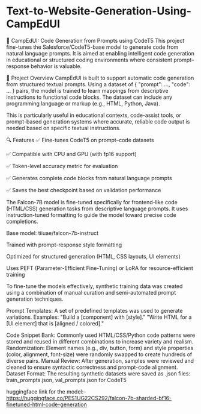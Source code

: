 ﻿# Text-to-Website-Generation-Using-CampEdUI
🧠 CampEdUI: Code Generation from Prompts using CodeT5
This project fine-tunes the Salesforce/CodeT5-base model to generate code from natural language prompts. It is aimed at enabling intelligent code generation in educational or structured coding environments where consistent prompt–response behavior is valuable.

📌 Project Overview
CampEdUI is built to support automatic code generation from structured textual prompts. Using a dataset of { "prompt": ..., "code": ... } pairs, the model is trained to learn mappings from descriptive instructions to functional code blocks. The dataset can include any programming language or markup (e.g., HTML, Python, Java).

This is particularly useful in educational contexts, code-assist tools, or prompt-based generation systems where accurate, reliable code output is needed based on specific textual instructions.

🔍 Features
✅ Fine-tunes CodeT5 on prompt–code datasets

✅ Compatible with CPU and GPU (with fp16 support)

✅ Token-level accuracy metric for evaluation

✅ Generates complete code blocks from natural language prompts

✅ Saves the best checkpoint based on validation performance

The Falcon-7B model is fine-tuned specifically for frontend-like code (HTML/CSS) generation tasks from descriptive language prompts. It uses instruction-tuned formatting to guide the model toward precise code completions.

Base model: tiiuae/falcon-7b-instruct

Trained with prompt-response style formatting

Optimized for structured generation (HTML, CSS layouts, UI elements)

Uses PEFT (Parameter-Efficient Fine-Tuning) or LoRA for resource-efficient training

To fine-tune the models effectively, synthetic training data was created using a combination of manual curation and semi-automated prompt generation techniques.

Prompt Templates:
A set of predefined templates was used to generate variations. 
Examples:
"Build a [component] with [style]."
"Write HTML for a [UI element] that is [aligned / colored]."

Code Snippet Bank:
Commonly used HTML/CSS/Python code patterns were stored and reused in different combinations to increase variety and realism.
Randomization:
Element names (e.g., div, button, form) and style properties (color, alignment, font-size) were randomly swapped to create hundreds of diverse pairs.
Manual Review:
After generation, samples were reviewed and cleaned to ensure syntactic correctness and prompt-code alignment.
Dataset Format:
The resulting synthetic datasets were saved as .json files:
train_prompts.json, val_prompts.json for CodeT5

huggingface link for the model:-https://huggingface.co/PES1UG22CS292/falcon-7b-sharded-bf16-finetuned-html-code-generation

